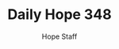 ---
image: /assets/img/daily-hope-default-artwork.png
title: Daily Hope 348
number: 348
categories:
  - Daily Hope
author: Hope Staff
notes: Daily Hope 348
embed: >-
  EMBED_GOES_HERE
---